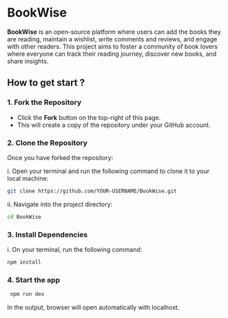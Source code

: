 # BookWise

**BookWise** is an open-source platform where users can add the books they are reading, maintain a wishlist, write comments and reviews, and engage with other readers. This project aims to foster a community of book lovers where everyone can track their reading journey, discover new books, and share insights.

## How to get start ?

### 1. Fork the Repository


- Click the **Fork** button on the top-right of this page.
- This will create a copy of the repository under your GitHub account.

### 2. Clone the Repository

Once you have forked the repository:

i. Open your terminal and run the following command to clone it to your local machine:

   ```bash
   git clone https://github.com/YOUR-USERNAME/BookWise.git
   ```

   ii. Navigate into the project directory:

```bash
cd BookWise
```

### 3. Install Dependencies
i. On your terminal,
 run the following command:
   ```bash
   npm install
   ```

### 4. Start the app

   ```bash
    npm run dev
   ```

In the output, browser will open automatically with localhost.